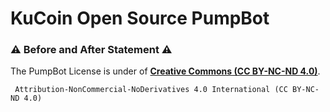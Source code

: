 # KuCoin Open Source PumpBot
### ⚠️ Before and After Statement ⚠️
The PumpBot License is under of __[Creative Commons (CC BY-NC-ND 4.0)](https://creativecommons.org/licenses/by-nc-nd/4.0/)__.
>
```  Attribution-NonCommercial-NoDerivatives 4.0 International (CC BY-NC-ND 4.0)  ```
